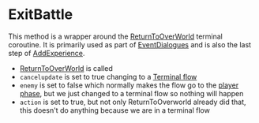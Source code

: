 # ExitBattle
This method is a wrapper around the [ReturnToOverWorld](Terminal%20coroutines/ReturnToOverworld.md) terminal coroutine. It is primarily used as part of [EventDialogues](EventDialogue.md) and is also the last step of [AddExperience](Terminal%20coroutines/AddExperience.md).

- [ReturnToOverWorld](Terminal%20coroutines/ReturnToOverworld.md) is called
- `cancelupdate` is set to true changing to a [Terminal flow](Update.md#terminal-flow)
- `enemy` is set to false which normally makes the flow go to the [player phase](Update.md#player-phase), but we just changed to a terminal flow so nothing will happen
- `action` is set to true, but not only ReturnToOverworld already did that, this doesn't do anything because we are in a terminal flow
